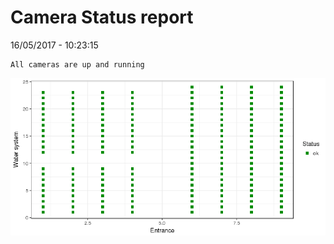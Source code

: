 Camera Status report
================
16/05/2017 - 10:23:15

    All cameras are up and running

![](camreport_files/figure-markdown_github/unnamed-chunk-2-1.png)
